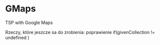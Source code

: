 # GMaps
TSP with Google Maps

Rzeczy, które jeszcze sa do zrobienia:
poprawienie
if(givenCollection != undefined )
